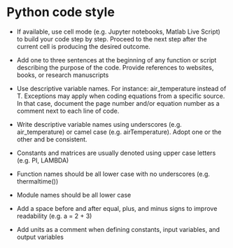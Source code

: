 # **Python code style**

* If available, use cell mode (e.g. Jupyter notebooks, Matlab Live Script) to build your code step by step. Proceed to the next step after the current cell is producing the desired outcome.

* Add one to three sentences at the beginning of any function or script describing the purpose of the code. Provide references to websites, books, or research manuscripts

* Use descriptive variable names. For instance: air_temperature instead of T. Exceptions may apply when coding equations from a specific source. In that case, document the page number and/or equation number as a comment next to each line of code.

* Write descriptive variable names using underscores (e.g. air_temperature) or camel case (e.g. airTemperature). Adopt one or the other and be consistent.

* Constants and matrices are usually denoted using upper case letters (e.g. PI, LAMBDA)

* Function names should be all lower case with no underscores (e.g. thermaltime())

* Module names should be all lower case

* Add a space before and after equal, plus, and minus signs to improve readability (e.g. a = 2 + 3)

* Add units as a comment when defining constants, input variables, and output variables
